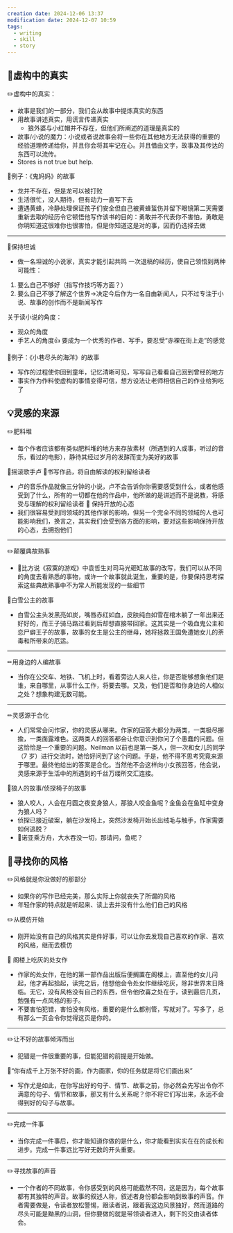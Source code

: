 ```yaml
---
creation date: 2024-12-06 13:37
modification date: 2024-12-07 10:59
tags:
  - writing
  - skill
  - story
---
```

## 📄虚构中的真实
✏️虚构中的真实：
- 故事是我们的一部分，我们会从故事中提炼真实的东西
- 用故事讲述真实，用谎言传递真实
	- 狼外婆与小红帽并不存在，但他们所阐述的道理是真实的
- 故事/小说的魔力：小说或者说故事会将一些你在其他地方无法获得的重要的经验道理传递给你，并且你会将其牢记在心。并且借由文字，故事及其传达的东西可以流传。
- Stores is not true but help.

📝例子：《鬼妈妈》的故事
- 龙并不存在，但是龙可以被打败
- 生活很忙，没人期待，但有动力一直写下去
- 遭遇黄蜂，冷静处理保证孩子们安全但自己被黄蜂蜇伤并留下眼镜第二天需要重新去取的经历令它顿悟他写作该书的目的：勇敢并不代表你不害怕，勇敢是你明知道这很难你也很害怕，但是你知道这是对的事，因而仍选择去做

--- 
💖保持坦诚
- 做一名坦诚的小说家，真实才能引起共鸣
一次退稿的经历，使自己领悟到两种可能性：
1. 要么自己不够好（指写作技巧等方面？）
2. 要么自己不够了解这个世界->决定今后作为一名自由新闻人，只不过专注于小说、故事的创作而不是新闻写作

关于读小说的角度：
- 观众的角度
- 手艺人的角度👍
要成为一个优秀的作者、写手，要忍受“赤裸在街上走”的感觉

📝例子：《小巷尽头的海洋》的故事
- 写作的过程使你回到童年，记忆清晰可见，写写自己看看自己回到曾经的地方
- 事实作为作料使虚构的事情变得可信，想方设法让老师相信自己的作业给狗吃了

## 💡灵感的来源
✏️肥料堆
- 每个作者应该都有类似肥料堆的地方来存放素材（所遇到的人或事，听过的音乐，看过的电影），静待其经过岁月的发酵而变为美好的故事

📝摇滚歌手卢
🌟书写作品，将自由解读的权利留给读者
- 卢的音乐作品就像三分钟的小说，卢不会告诉你你需要感受到什么，或者他感受到了什么，所有的一切都在他的作品中，他所做的是讲述而不是说教，将感受与理解的权利留给读者
💖 保持开放的心态
- 我们很容易受到同领域的其他作家的影响，但另一个完全不同的领域的人也可能影响我们，换言之，其实我们会受到各方面的影响，要对这些影响保持开放的心态，去拥抱他们

---
✏️颠覆典故熟事
- 🧠比方说《寂寞的游戏》中袁哲生对司马光砸缸故事的改写，我们可以从不同的角度去看熟悉的事物，或许一个故事就此诞生，重要的是，你要保持思考探索这些典故熟事中不为常人所能发现的一些细节

📝白雪公主的故事
- 白雪公主头发黑亮如炭，嘴唇赤红如血，皮肤纯白如雪在棺木躺了一年出来还好好的，而王子骑马路过看到后却想直接带回家。这其实是一个吸血鬼公主和恋尸癖王子的故事，故事的女主是公主的继母，她将拯救王国免遭她女儿的荼毒和所带来的厄运。

---
✏用身边的人编故事
- 当你在公交车、地铁、飞机上时，看着旁边人来人往，你是否能够想象他们是谁，来自哪里，从事什么工作，将要去哪。又及，他们是否和你身边的人相似之处？想象构建无数可能。

---
✏灵感源于合化
- 人们常常会问作家，你的灵感从哪来。作家的回答大都分为两类，一类极尽挪揄，一类面露难色。这两类人的回答都会让你意识到你问了个愚蠢的问题。但这恰恰是一个重要的问题。Neilman 以前也是第一类人，但一次和女儿的同学（7 岁）进行交流时，她恰好问到了这个问题。于是，他不得不思考究竟来源于哪里。最终他给出的答案是合化。当然他不会这样向小女孩回答，他会说，灵感来源于生活中的所遇到的千丝万缕所交汇连接。

📝狼人的故事/侦探椅子的故事
- 狼人咬人，人会在月圆之夜变身狼人，那狼人咬金鱼呢？金鱼会在鱼缸中变身为狼人吗？
- 侦探已接近破案，躺在沙发椅上，突然沙发椅开始长出绒毛与触手，作家需要如何逃脱？
- 🧠诺亚乘方舟，大水吞没一切，那请问，鱼呢？

## 💈寻找你的风格
✏️风格就是你没做好的那部分
- 如果你的写作已经完美，那么实际上你就丧失了所谓的风格
- 年轻作家的特点就是听起来、读上去并没有什么他们自己的风格

✏️从模仿开始
- 刚开始没有自己的风格其实是件好事，可以让你去发现自己喜欢的作家、喜欢的风格，继而去模仿

📝 阁楼上吃灰的处女作
- 作家的处女作，在他的第一部作品出版后便搁置在阁楼上，直至他的女儿问起，他才再起拾起，读完之后，他想他会令处女作继续吃灰，除非世界末日降临。无它，没有风格没有自己的东西，但令他欣喜之处在于，读到最后几页，勉强有一点风格的影子。
- 不要害怕犯错，害怕没有风格，重要的是什么都别管，写就对了。写多了，总有那么一页会令你觉得这页是你的。

---
✏️让不好的故事倾泻而出
- 犯错是一件很重要的事，但能犯错的前提是开始做。

📝“你有成千上万张不好的画，作为画家，你的任务就是将它们画出来”
- 写作尤是如此，在你写出好的句子、情节、故事之前，你必然会先写出令你不满意的句子、情节和故事，那又有什么关系呢？你不将它们写出来，永远不会得到好的句子与故事。

---
✏️完成一件事
- 当你完成一件事后，你才能知道你做的是什么，你才能看到实实在在的成长和进步。完成一件事远比写好无数的开头重要。

--- 
✏️寻找故事的声音
- 一个作者的不同故事，令你感受到的风格可能截然不同，这是因为，每个故事都有其独特的声音。故事的叙述人称，叙述者身份都会影响到故事的声音。作者需要做是，令读者放松警惕，跟读者说，跟着我这边风景独好，然而道路的尽头可能是黝黑的山洞，但你要做的就是带领读者进入，剩下的交由读者体会。
